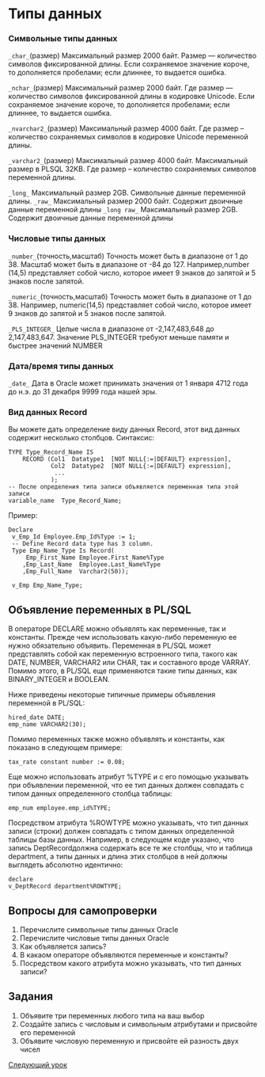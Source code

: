# Типы данных

### Символьные типы данных

`_char_`(размер) Максимальный размер 2000 байт. Размер — количество символов фиксированной длины. Если сохраняемое значение короче, то дополняется пробелами; если длиннее, то выдается ошибка.

`_nchar_`(размер)	Максимальный размер 2000 байт.	Где размер — количество символов фиксированной длины в кодировке Unicode. Если сохраняемое значение короче, то дополняется пробелами; если длиннее, то выдается ошибка.

`_nvarchar2_`(размер)	Максимальный размер 4000 байт.	Где размер – количество сохраняемых символов в кодировке Unicode переменной длины.

`_varchar2_`(размер)	Максимальный размер 4000 байт. Максимальный размер в PLSQL 32KB.	Где размер – количество сохраняемых символов переменной длины.

`_long_`	Максимальный размер 2GB.	Символьные данные переменной длины.
`_raw_`	Максимальный размер 2000 байт.	Содержит двоичные данные переменной длины
`_long raw_`	Максимальный размер 2GB.	Содержит двоичные данные переменной длины

### Числовые типы данных

`_number_`(точность,масштаб)	Точность может быть в диапазоне от 1 до 38.
Масштаб может быть в диапазоне от -84 до 127.	Например,number (14,5) представляет собой число, которое имеет 9 знаков до запятой и 5 знаков после запятой.

`_numeric_`(точность,масштаб)	Точность может быть в диапазоне от 1 до 38.	Например, numeric(14,5) представляет собой число, которое имеет 9 знаков до запятой и 5 знаков после запятой.

`_PLS_INTEGER_`	Целые числа в диапазоне от -2,147,483,648 до 2,147,483,647.	Значение PLS_INTEGER требуют меньше памяти и быстрее значений NUMBER

### Дата/время типы данных

`_date_`	Дата в Oracle может принимать значения от 1 января 4712 года до н.э. до 31 декабря 9999 года нашей эры.

### Вид данных Record

Вы можете дать определение виду данных Record, этот вид данных содержит несколько столбцов. Синтаксис:

```
TYPE Type_Record_Name IS
    RECORD (Col1  Datatype1  [NOT NULL{:=|DEFAULT} expression],
            Col2  Datatype2  [NOT NULL{:=|DEFAULT} expression],
             ...
            );
-- После определения типа записи объявляется переменная типа этой записи
variable_name  Type_Record_Name;
```

Пример:

```
Declare
 v_Emp_Id Employee.Emp_Id%Type := 1;
 -- Define Record data type has 3 column.
 Type Emp_Name_Type Is Record(
     Emp_First_Name Employee.First_Name%Type
    ,Emp_Last_Name  Employee.Last_Name%Type
    ,Emp_Full_Name  Varchar2(50));

 v_Emp Emp_Name_Type;
```

## Объявление переменных в PL/SQL

В операторе DECLARE можно объявлять как переменные, так и константы. Прежде чем использовать какую-либо переменную ее нужно обязательно объявить. Переменная в PL/SQL может представлять собой как переменную встроенного типа, такого как DATE, NUMBER, VARCHAR2 или CHAR, так и составного вроде VARRAY. Помимо этого, в PL/SQL еще применяются такие типы данных, как BINARY_INTEGER и BOOLEAN.

Ниже приведены некоторые типичные примеры объявления переменной в PL/SQL:
```
hired_date DATE;
emp_name VARCHAR2(30);
```

Помимо переменных также можно объявлять и константы, как показано в следующем примере:
```
tax_rate constant number := 0.08; 
```

Еще можно использовать атрибут %TYPE и с его помощью указывать при объявлении переменной, что ее тип данных должен совпадать с типом данных определенного столбца таблицы:
```
emp_num employee.emp_id%TYPE;
```

Посредством атрибута %ROWTYPE можно указывать, что тип данных записи (строки) должен совпадать с типом данных определенной таблицы базы данных. Например, в следующем коде указано, что запись DeptRecordдолжна содержать все те же столбцы, что и таблица department, а типы данных и длина этих столбцов в ней должны выглядеть абсолютно идентично:
```
declare
v_DeptRecord department%ROWTYPE;
```

## Вопросы для самопроверки
1. Перечислите символьные типы данных Oracle
2. Перечислите числовые типы данных Oracle
3. Как объявляется запись?
4. В какаом операторе объявляются переменные и константы?
5. Посредством какого атрибута можно указывать, что тип данных записи?

## Задания
1. Объявите три переменных любого типа на ваш выбор
2. Создайте запись с числовым и символьным атрибутами и присвойте его переменной
3. Объявите числовую переменную и присвойте ей разность двух чисел

[Следующий урок](Articles/lesson_2.md)

